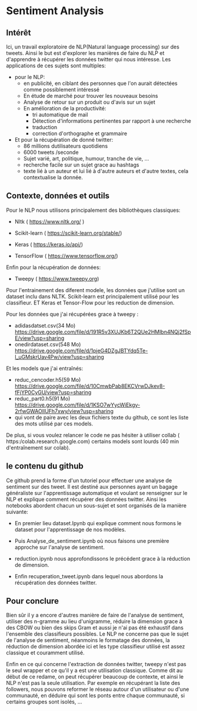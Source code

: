 # Sentiment Analysis

## Intérêt 

Ici, un travail exploratoire de NLP(Natural language processing) sur des tweets. Ainsi le but est d'explorer les manières de faire du NLP et d'apprendre à récupérer les données twitter qui nous intéresse.
Les applications de ces sujets sont multiples:
* pour le  NLP:  
  * en publicité, en ciblant des personnes que l'on aurait détectées comme possiblement intéressé
  * En étude de marché pour trouver les nouveaux besoins
  * Analyse de retour sur un produit ou d'avis sur un sujet
  * En amélioration de la productivité:
    * tri automatique de mail    
    * Détection d'informations pertinentes par rapport à une recherche
    * traduction
    * correction d'orthographe et grammaire
* Et pour la récupération de donné twitter:  
  * 86 millions dutilisateurs quotidiens  
  * 6000 tweets /seconde  
  * Sujet varié, art, politique, humour, tranche de vie, ...  
  * recherche facile sur un sujet grace au hashtags  
  * texte lié à un auteur et lui lié à d'autre auteurs et d'autre textes, cela contextualise la donnée.

## Contexte, données et outils
Pour le NLP nous utilisons principalement des bibliothèques classiques:

* Nltk ( https://www.nltk.org/ )

* Scikit-learn ( https://scikit-learn.org/stable/)

* Keras ( https://keras.io/api/)

* TensorFlow ( https://www.tensorflow.org/)

Enfin pour la récupération de données:

* Tweepy ( https://www.tweepy.org)

Pour l'entrainement des diferent modele, les données que j'utilise sont un dataset inclu dans NLTK. Scikit-learn est principalement utilisé pour les classifieur. ET Keras et Tensor-Flow pour les reduction de dimension.

Pour les données que j'ai récupérées grace à tweepy :
* adidasdatset.csv(34 Mo) https://drive.google.com/file/d/191R5v3XUJKb6T2QUe2HMlbn4NQj2fSpE/view?usp=sharing
* onedirdataset.csv(548 Mo) https://drive.google.com/file/d/1pjeG4DZgJBTYdq5Te-l_uGMskrUav4Pw/view?usp=sharing

Et les models que j'ai entraînés:
* reduc_cencoder.h5(59 Mo) https://drive.google.com/file/d/10CmwbPab8EKCVrwDJkev8-fFjYP0CyGU/view?usp=sharing
* reduc_part0.h5(91 Mo) https://drive.google.com/file/d/1KSO7wYycWiEkgy-2rfwGWAOIlUFh7xwy/view?usp=sharing
* qui vont de paire avec les deux fichiers texte du github, ce sont les liste des mots utilisé par ces models.

De plus, si vous voulez relancer le code ne pas hésiter à utiliser collab ( https:/colab.research.google.com) certains models sont lourds (40 min d'entraînement sur colab).

## le contenu du github

Ce github prend la forme d'un tutoriel pour effectuer une analyse de sentiment sur des tweet. Il est destiné aux personnes ayant un bagage généraliste sur l'apprentissage automatique et voulant se renseigner sur le NLP et explique comment récupérer des données twitter.
Ainsi les notebooks abordent chacun un sous-sujet et sont organisés de la manière suivante: 

* En premier lieu dataset.Ipynb qui explique comment nous formons le dataset pour l'apprentissage de nos modèles.  

* Puis Analyse_de_sentiment.ipynb où nous faisons une première approche sur l'analyse de sentiment.  

* reduction.ipynb nous approfondissons le précédent grace à la réduction de dimension.  

* Enfin recuperation_tweet.ipynb dans lequel nous abordons la récupération des données twitter. 

## Pour conclure

Bien sûr il y a encore d'autres manière de faire de l'analyse de sentiment, utiliser des n-gramme au lieu d'unigramme, réduire la dimension grace à des CBOW ou bien des skips Gram et aussi je n'ai pas été exhaustif dans l'ensemble des classifieurs possibles. Le NLP ne concerne pas que le sujet de l'analyse de sentiment, néanmoins le formatage des données, la réduction de dimension abordée ici et les type classifieur utilisé est assez classique et couramment utilisé.

Enfin en ce qui concerne l'extraction de données twitter, tweepy n'est pas le seul wrapper et ce qu'il y a est une utilisation classique. Comme dit au début de ce redame, on peut récupérer beaucoup de contexte, et ainsi le NLP n'est pas la seule utilisation. Par exemple en récupérant la liste des followers, nous pouvons reformer le réseau autour d'un utilisateur ou d'une communauté, en déduire qui sont les ponts entre chaque communauté, si certains groupes sont isolés, ...

